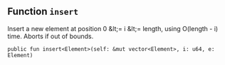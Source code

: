 ## Function `insert`

Insert a new element at position 0 \&lt;= i \&lt;= length, using O(length - i) time.
Aborts if out of bounds.

```move
public fun insert<Element>(self: &mut vector<Element>, i: u64, e: Element)
```
